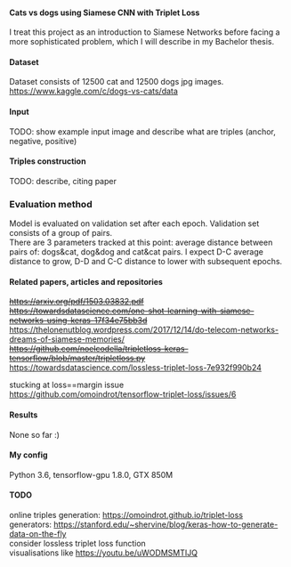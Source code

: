 #### Cats vs dogs using Siamese CNN with Triplet Loss
I treat this project as an introduction to Siamese Networks 
before facing a more sophisticated problem, which I will describe in my
Bachelor thesis.

#### Dataset
Dataset consists of 12500 cat and 12500 dogs jpg images.  
https://www.kaggle.com/c/dogs-vs-cats/data  

#### Input
TODO: show example input image and describe what are triples (anchor, negative, positive)  

#### Triples construction
TODO: describe, citing paper  

### Evaluation method
Model is evaluated on validation set after each epoch. Validation set consists of a group of pairs.  
There are 3 parameters tracked at this point:
average distance between pairs of: dogs&cat, dog&dog and cat&cat pairs.
I expect D-C average distance to grow, D-D and C-C distance to lower with subsequent epochs.

#### Related papers, articles and repositories
~~https://arxiv.org/pdf/1503.03832.pdf~~  
~~https://towardsdatascience.com/one-shot-learning-with-siamese-networks-using-keras-17f34e75bb3d~~  
https://thelonenutblog.wordpress.com/2017/12/14/do-telecom-networks-dreams-of-siamese-memories/  
~~https://github.com/noelcodella/tripletloss-keras-tensorflow/blob/master/tripletloss.py~~  
https://towardsdatascience.com/lossless-triplet-loss-7e932f990b24  

stucking at loss==margin issue  
https://github.com/omoindrot/tensorflow-triplet-loss/issues/6  


#### Results
None so far :)  

#### My config
Python 3.6, tensorflow-gpu 1.8.0, GTX 850M  

#### TODO
online triples generation: https://omoindrot.github.io/triplet-loss  
generators: https://stanford.edu/~shervine/blog/keras-how-to-generate-data-on-the-fly  
consider lossless triplet loss function  
visualisations like https://youtu.be/uWODMSMTIJQ
